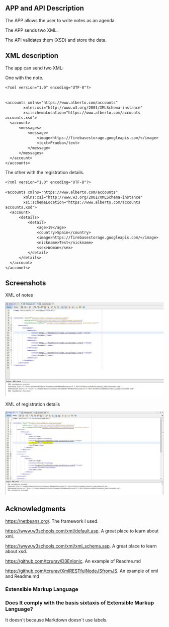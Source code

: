 ## APP and API Description

The APP allows the user to write notes as an agenda.

The APP sends two XML.

The API validates them (XSD) and store the data.

## XML description

The app can send two XML:

  One  with the note.
  ```
  <?xml version="1.0" encoding="UTF-8"?>


<accounts xmlns="https://www.alberto.com/accounts"
          xmlns:xsi="http://www.w3.org/2001/XMLSchema-instance"
          xsi:schemaLocation="https://www.alberto.com/accounts accounts.xsd">
    <account>
        <messages>
            <message>
                <image>https://firebasestorage.googleapis.com/</image>
                <text>Prueba</text>
            </message>
        </messages>
    </account>
</accounts>
  ```
  The other with the registration details.
  ```
  <?xml version="1.0" encoding="UTF-8"?>

<accounts xmlns="https://www.alberto.com/accounts"
          xmlns:xsi="http://www.w3.org/2001/XMLSchema-instance"
          xsi:schemaLocation="https://www.alberto.com/accounts accounts.xsd">
    <account>
        <details>
            <detail>
                <age>19</age>
                <country>Spain</country>
                <image>https://firebasestorage.googleapis.com/</image>
                <nickname>Test</nickname>
                <sex>Woman</sex>
            </detail>
        </details>
    </account>
</accounts>
```
  
## Screenshots

XML of notes

![validation test](https://github.com/koncana/xml-xsd-Readme.md-/blob/master/img/XML%20messages.JPG)

XML of registration details

![validation test](https://github.com/koncana/xml-xsd-Readme.md-/blob/master/img/XML%20details.JPG)



## Acknowledgments

https://netbeans.org/. The framework I used. 

https://www.w3schools.com/xml/default.asp. A great place to learn about xml.

https://www.w3schools.com/xml/xml_schema.asp. A great place to learn about xsd.

https://github.com/tcrurav/D3EnIonic. An example of Readme.md

https://github.com/tcrurav/XmlRESTfulNodeJSfromJS. An example of xml and Readme.md

### Extensible Markup Language

### Does It comply with the basis sixtaxis of Extensible Markup Language?

It doesn´t because Markdown doesn´t use labels.
